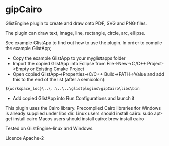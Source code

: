 # gipCairo
GlistEngine plugin to create and draw onto PDF, SVG and PNG files.

The plugin can draw text, image, line, rectangle, circle, arc, ellipse.

See example GlistApp to find out how to use the plugin. In order to compile the example GlistApp;
- Copy the example GlistApp to your myglistapps folder
- Import the copied GlistApp into Eclipse from File->New->C/C++ Project->Empty or Existing Cmake Project
- Open copied GlistApp->Properties->C/C++ Build->PATH->Value and add this to the end of the list (after a semicolon):
```
${workspace_loc}\..\..\..\..\glistplugins\gipCairo\libs\bin
```
- Add copied GlistApp into Run Configurations and launch it

This plugin uses the Cairo library.
Precompiled Cairo libraries for Windows is already supplied under libs dir.
Linux users should install cairo: sudo apt-get install cairo
Macos users should install cairo: brew install cairo

Tested on GlistEngine-linux and Windows.

Licence Apache-2


